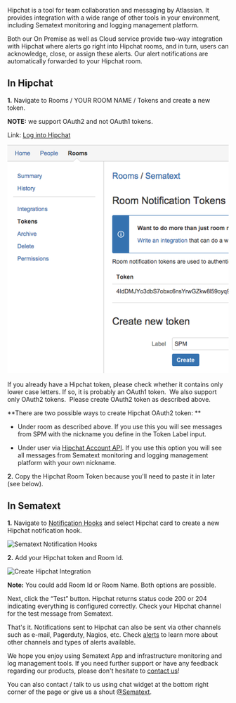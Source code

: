 Hipchat is a tool for team collaboration and messaging by Atlassian. It provides integration with a wide range of other tools in your environment, including Sematext monitoring and logging management platform.

Both our On Premise as well as Cloud service provide two-way integration with Hipchat where alerts go right into Hipchat rooms, and in turn, users can acknowledge, close, or assign these alerts. Our alert notifications are automatically forwarded to your Hipchat room.

## In Hipchat

**1.**  Navigate to Rooms / YOUR ROOM NAME / Tokens and create a new token.

**NOTE:** we support OAuth2 and not OAuth1 tokens.

Link: [Log into Hipchat](https://sematexttest.hipchat.com/rooms)

![Hipchat Notification Token](attachments/34340871/34504710.png?height=400
"Hipchat Notification Token")

If you already have a Hipchat token, please check whether
it contains only lower case letters. If so, it is probably an OAuth1
token.  We also support only OAuth2 tokens.  Please create OAuth2 token
as described above. 

**There are two possible ways to create Hipchat OAuth2
token: **

- Under room as described above. If you use this you will see
messages from SPM with the nickname you define in the Token Label
input.

- Under user via [Hipchat Account API](https://sematexttest.hipchat.com/account/api).
If you use this option you will see all messages from Sematext monitoring and logging management platform with your
own nickname. 


**2.**  Copy the Hipchat Room Token because you'll need to paste it in later
    (see below). 

## In Sematext

 **1.** Navigate to [Notification Hooks](https://apps.sematext.com/ui/webhook-create) and select Hipchat card to create a new Hipchat notification hook.

![Sematext Notification Hooks](https://sematext.com/docs/images/integrations/sematext-notification-hooks.png  "Sematext Notification Hook")

**2.**  Add your Hipchat token and Room Id. 

<img class="content-modal-image" alt="Create Hipchat Integration" src="https://sematext.com/docs/images/integrations/create-hipchat-integration.png" title="Create Hipchat Integration">

**Note:** You could add Room Id or Room Name. Both options are possible.

Next, click the “Test” button. Hipchat returns status code 200 or 204 indicating everything is configured correctly. Check your Hipchat channel for the test message from Sematext.

That's it. Notifications sent to Hipchat can also be sent via other channels such as e-mail, Pagerduty, Nagios, etc. Check [alerts](/integration) to learn more about other channels and types of alerts available.

We hope you enjoy using Sematext App and infrastructure monitoring and log management tools. If you need further support or have any feedback regarding our products, please don't hesitate to [contact us](mailto:support@sematext.com)!

You can also contact / talk to us using chat widget at the bottom right corner of the page or give us a shout [@Sematext](http://twitter.com/sematext).
